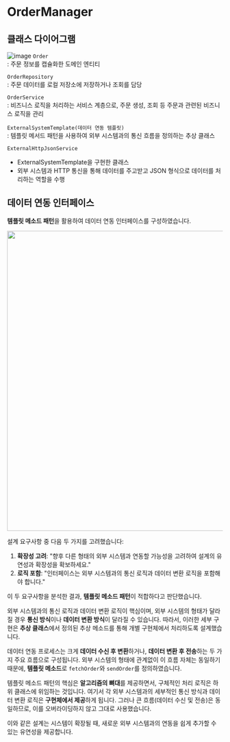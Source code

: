 # OrderManager

## 클래스 다이어그램
![image](https://github.com/user-attachments/assets/ef9a20f9-285c-4e0a-a080-f11ba3979729)
`Order`      
: 주문 정보를 캡슐화한 도메인 엔티티   
   
`OrderRepository`   
: 주문 데이터를 로컬 저장소에 저장하거나 조회를 담당   
   
`OrderService`   
: 비즈니스 로직을 처리하는 서비스 계층으로, 주문 생성, 조회 등 주문과 관련된 비즈니스 로직을 관리   
   
`ExternalSystemTemplate(데이터 연동 템플릿)`   
: 템플릿 메서드 패턴을 사용하여 외부 시스템과의 통신 흐름을 정의하는 추상 클래스   
   
`ExternalHttpJsonService`
- ExternalSystemTemplate을 구현한 클래스
- 외부 시스템과 HTTP 통신을 통해 데이터를 주고받고 JSON 형식으로 데이터를 처리하는 역할을 수행<br>

## 데이터 연동 인터페이스
**템플릿 메소드 패턴**을 활용하여 데이터 연동 인터페이스를 구성하였습니다.   
<p align="center"><img src="https://github.com/user-attachments/assets/db22a77f-4f5b-4868-9123-f4c46f48150a" width="650" height="700"/></p>   

설계 요구사항 중 다음 두 가지를 고려했습니다:

1. **확장성 고려**: "향후 다른 형태의 외부 시스템과 연동할 가능성을 고려하여 설계의 유연성과 확장성을 확보하세요."
2. **로직 포함**: "인터페이스는 외부 시스템과의 통신 로직과 데이터 변환 로직을 포함해야 합니다."

이 두 요구사항을 분석한 결과, **템플릿 메소드 패턴**이 적합하다고 판단했습니다.

외부 시스템과의 통신 로직과 데이터 변환 로직이 핵심이며, 외부 시스템의 형태가 달라질 경우 **통신 방식**이나 **데이터 변환 방식**이 달라질 수 있습니다. 따라서, 이러한 세부 구현은 **추상 클래스**에서 정의된 추상 메소드를 통해 개별 구현체에서 처리하도록 설계했습니다.

데이터 연동 프로세스는 크게 **데이터 수신 후 변환**하거나, **데이터 변환 후 전송**하는 두 가지 주요 흐름으로 구성됩니다. 외부 시스템의 형태에 관계없이 이 흐름 자체는 동일하기 때문에, **템플릿 메소드**로 `fetchOrder`와 `sendOrder`를 정의하였습니다.

템플릿 메소드 패턴의 핵심은 **알고리즘의 뼈대**를 제공하면서, 구체적인 처리 로직은 하위 클래스에 위임하는 것입니다. 여기서 각 외부 시스템과의 세부적인 통신 방식과 데이터 변환 로직은 **구현체에서 제공**하게 됩니다. 그러나 큰 흐름(데이터 수신 및 전송)은 동일하므로, 이를 오버라이딩하지 않고 그대로 사용했습니다.

이와 같은 설계는 시스템이 확장될 때, 새로운 외부 시스템과의 연동을 쉽게 추가할 수 있는 유연성을 제공합니다.
